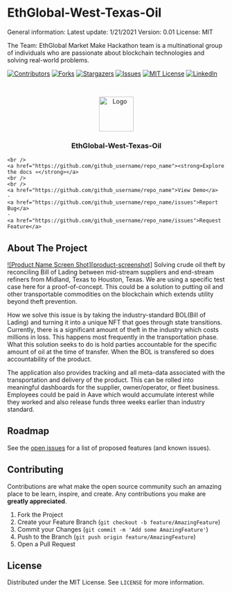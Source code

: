 # EthGlobal-West-Texas-Oil
 
General information:
Latest update: 1/21/2021 
Version: 0.01
License: MIT
 

 
The Team: 
EthGlobal Market Make Hackathon team is a multinational group of individuals who are passionate about blockchain technologies and solving real-world problems. 

<!-- PROJECT SHIELDS -->

[![Contributors][contributors-shield]][contributors-url]
[![Forks][forks-shield]][forks-url]
[![Stargazers][stars-shield]][stars-url]
[![Issues][issues-shield]][issues-url]
[![MIT License][license-shield]][license-url]
[![LinkedIn][linkedin-shield]][linkedin-url]



<!-- PROJECT LOGO -->
<br />
<p align="center">
  <a href="https://github.com/EthBuilders/EthGlobal-West-Texas-Oil.git">
    <img src="images/logo.png" alt="Logo" width="80" height="80">
  </a>

  <h3 align="center">EthGlobal-West-Texas-Oil</h3>

  <p align="center">

    <br />
    <a href="https://github.com/github_username/repo_name"><strong>Explore the docs »</strong></a>
    <br />
    <br />
    <a href="https://github.com/github_username/repo_name">View Demo</a>
    ·
    <a href="https://github.com/github_username/repo_name/issues">Report Bug</a>
    ·
    <a href="https://github.com/github_username/repo_name/issues">Request Feature</a>
  </p>
</p>



<!-- TABLE OF CONTENTS -->



<!-- ABOUT THE PROJECT -->
## About The Project

[![Product Name Screen Shot][product-screenshot]](https://example.com)
Solving crude oil theft by reconciling Bill of Lading between mid-stream suppliers and end-stream refiners from Midland, Texas to Houston, Texas.
We are using a specific test case here for a proof-of-concept. This could be a solution to putting oil and other transportable commodities on the blockchain which extends utility beyond theft prevention. 
 
How we solve this issue is by taking the industry-standard BOL(Bill of Lading) and turning it into a unique NFT that goes through state transitions. 
Currently, there is a significant amount of theft in the industry which costs millions in loss. This happens most frequently in the transportation phase. What this solution seeks to do is hold parties accountable for the specific amount of oil at the time of transfer. When the BOL is transfered so does accountability of the product.
 
The application also provides tracking and all meta-data associated with the transportation and delivery of the product. This can be rolled into meaningful dashboards for the supplier, owner/operator, or fleet business. Employees could be paid in Aave which would accumulate interest while they worked and also release funds three weeks earlier than industry standard. 





<!-- ROADMAP -->
## Roadmap

See the [open issues](https://github.com/github_username/repo_name/issues) for a list of proposed features (and known issues).



<!-- CONTRIBUTING -->
## Contributing

Contributions are what make the open source community such an amazing place to be learn, inspire, and create. Any contributions you make are **greatly appreciated**.

1. Fork the Project
2. Create your Feature Branch (`git checkout -b feature/AmazingFeature`)
3. Commit your Changes (`git commit -m 'Add some AmazingFeature'`)
4. Push to the Branch (`git push origin feature/AmazingFeature`)
5. Open a Pull Request



<!-- LICENSE -->
## License

Distributed under the MIT License. See `LICENSE` for more information.



<!-- MARKDOWN LINKS & IMAGES -->
<!-- https://www.markdownguide.org/basic-syntax/#reference-style-links -->
[contributors-shield]: https://img.shields.io/github/contributors/github_username/repo.svg?style=for-the-badge
[contributors-url]: https://github.com/github_username/repo/graphs/contributors
[forks-shield]: https://img.shields.io/github/forks/github_username/repo.svg?style=for-the-badge
[forks-url]: https://github.com/github_username/repo/network/members
[stars-shield]: https://img.shields.io/github/stars/github_username/repo.svg?style=for-the-badge
[stars-url]: https://github.com/github_username/repo/stargazers
[issues-shield]: https://img.shields.io/github/issues/github_username/repo.svg?style=for-the-badge
[issues-url]: https://github.com/github_username/repo/issues
[license-shield]: https://img.shields.io/github/license/github_username/repo.svg?style=for-the-badge
[license-url]: https://github.com/github_username/repo/blob/master/LICENSE.txt
[linkedin-shield]: https://img.shields.io/badge/-LinkedIn-black.svg?style=for-the-badge&logo=linkedin&colorB=555
[linkedin-url]: https://linkedin.com/in/github_username
